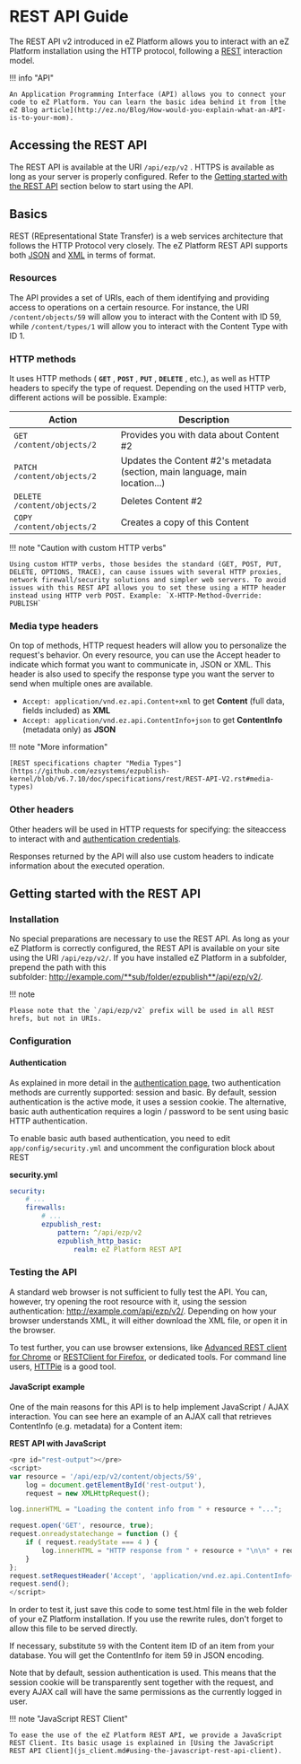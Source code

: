 # REST API Guide

The REST API v2 introduced in eZ Platform allows you to interact with an eZ Platform installation using the HTTP protocol, following a [REST](http://en.wikipedia.org/wiki/Representational_state_transfer) interaction model.

!!! info "API"

    An Application Programming Interface (API) allows you to connect your code to eZ Platform. You can learn the basic idea behind it from [the eZ Blog article](http://ez.no/Blog/How-would-you-explain-what-an-API-is-to-your-mom).

## Accessing the REST API

The REST API is available at the URI `/api/ezp/v2` . HTTPS is available as long as your server is properly configured. Refer to the [Getting started with the REST API](#getting-started-with-the-rest-api) section below to start using the API.

## Basics

REST (REpresentational State Transfer) is a web services architecture that follows the HTTP Protocol very closely. The eZ Platform REST API supports both [JSON](http://www.json.org/) and [XML](http://www.w3.org/XML/) in terms of format.

### Resources

The API provides a set of URIs, each of them identifying and providing access to operations on a certain resource. For instance, the URI `/content/objects/59` will allow you to interact with the Content with ID 59, while `/content/types/1` will allow you to interact with the Content Type with ID 1.

### HTTP methods

It uses HTTP methods ( **`GET`** , **`POST`** , **`PUT`** , **`DELETE`** , etc.), as well as HTTP headers to specify the type of request. Depending on the used HTTP verb, different actions will be possible. Example:

|Action|Description|
|------|-----------|
|`GET  /content/objects/2`| Provides you with data about Content \#2|
|`PATCH  /content/objects/2`| Updates the Content \#2's metadata (section, main language, main location...)|
|`DELETE  /content/objects/2`| Deletes Content \#2|
|`COPY  /content/objects/2`| Creates a copy of this Content|

!!! note "Caution with custom HTTP verbs"

    Using custom HTTP verbs, those besides the standard (GET, POST, PUT, DELETE, OPTIONS, TRACE), can cause issues with several HTTP proxies, network firewall/security solutions and simpler web servers. To avoid issues with this REST API allows you to set these using a HTTP header instead using HTTP verb POST. Example: `X-HTTP-Method-Override: PUBLISH`

### Media type headers

On top of methods, HTTP request headers will allow you to personalize the request's behavior. On every resource, you can use the Accept header to indicate which format you want to communicate in, JSON or XML. This header is also used to specify the response type you want the server to send when multiple ones are available.

-   `Accept: application/vnd.ez.api.Content+xml` to get **Content** (full data, fields included) as **XML**
-   `Accept: application/vnd.ez.api.ContentInfo+json` to get **ContentInfo** (metadata only) as **JSON**

!!! note "More information"

    [REST specifications chapter "Media Types"](https://github.com/ezsystems/ezpublish-kernel/blob/v6.7.10/doc/specifications/rest/REST-API-V2.rst#media-types)

### Other headers

Other headers will be used in HTTP requests for specifying: the siteaccess to interact with and [authentication credentials](general_rest_usage.md#rest-api-authentication).

Responses returned by the API will also use custom headers to indicate information about the executed operation.

## Getting started with the REST API

### Installation

No special preparations are necessary to use the REST API. As long as your eZ Platform is correctly configured, the REST API is available on your site using the URI `/api/ezp/v2/`. If you have installed eZ Platform in a subfolder, prepend the path with this subfolder: http://example.com/**sub/folder/ezpublish**/api/ezp/v2/.

!!! note

    Please note that the `/api/ezp/v2` prefix will be used in all REST hrefs, but not in URIs.

### Configuration

#### Authentication

As explained in more detail in the [authentication page](general_rest_usage.md#rest-api-authentication), two authentication methods are currently supported: session and basic. By default, session authentication is the active mode, it uses a session cookie. The alternative, basic auth authentication requires a login / password to be sent using basic HTTP authentication.

To enable basic auth based authentication, you need to edit `app/config/security.yml` and uncomment the configuration block about REST

**security.yml**

```yaml
security:
    # ...
    firewalls:
        # ...
        ezpublish_rest:
            pattern: ^/api/ezp/v2
            ezpublish_http_basic:
                realm: eZ Platform REST API
```

### Testing the API

A standard web browser is not sufficient to fully test the API. You can, however, try opening the root resource with it, using the session authentication: http://example.com/api/ezp/v2/. Depending on how your browser understands XML, it will either download the XML file, or open it in the browser.

To test further, you can use browser extensions, like [Advanced REST client for Chrome](https://chrome.google.com/webstore/detail/advanced-rest-client/hgmloofddffdnphfgcellkdfbfbjeloo) or [RESTClient for Firefox](https://addons.mozilla.org/firefox/addon/restclient/), or dedicated tools. For command line users, [HTTPie](https://github.com/jkbr/httpie) is a good tool.

#### JavaScript example

One of the main reasons for this API is to help implement JavaScript / AJAX interaction. You can see here an example of an AJAX call that retrieves ContentInfo (e.g. metadata) for a Content item:

**REST API with JavaScript**

```javascript
<pre id="rest-output"></pre>
<script>
var resource = '/api/ezp/v2/content/objects/59',
    log = document.getElementById('rest-output'),
    request = new XMLHttpRequest();

log.innerHTML = "Loading the content info from " + resource + "...";

request.open('GET', resource, true);
request.onreadystatechange = function () {
    if ( request.readyState === 4 ) {
        log.innerHTML = "HTTP response from " + resource + "\n\n" + request.getAllResponseHeaders() + "\n" + request.responseText;
    }
};
request.setRequestHeader('Accept', 'application/vnd.ez.api.ContentInfo+json');
request.send();
</script>
```

In order to test it, just save this code to some test.html file in the web folder of your eZ Platform installation. If you use the rewrite rules, don't forget to allow this file to be served directly.

If necessary, substitute `59` with the Content item ID of an item from your database. You will get the ContentInfo for item 59 in JSON encoding.

Note that by default, session authentication is used. This means that the session cookie will be transparently sent together with the request, and every AJAX call will have the same permissions as the currently logged in user.

!!! note "JavaScript REST Client"

    To ease the use of the eZ Platform REST API, we provide a JavaScript REST Client. Its basic usage is explained in [Using the JavaScript REST API Client](js_client.md#using-the-javascript-rest-api-client).
